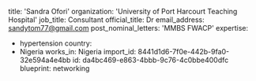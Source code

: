 title: 'Sandra Ofori'
organization: 'University of Port Harcourt Teaching Hospital'
job_title: Consultant
official_title: Dr
email_address: sandytom77@gmail.com
post_nominal_letters: 'MMBS FWACP'
expertise:
  - hypertension
country:
  - Nigeria
works_in: Nigeria
import_id: 8441d1d6-7f0e-442b-9fa0-32e594a4e4bb
id: da4bc469-e863-4bbb-9c76-4c0bbe400dfc
blueprint: networking
